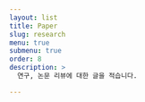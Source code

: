```yaml
---
layout: list
title: Paper
slug: research
menu: true
submenu: true
order: 8
description: >
  연구, 논문 리뷰에 대한 글을 적습니다. 

---
```

